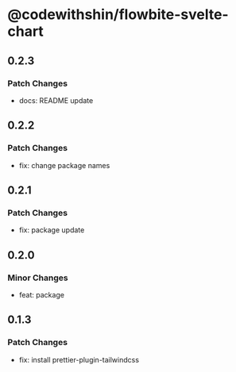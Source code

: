 # @codewithshin/flowbite-svelte-chart

## 0.2.3

### Patch Changes

- docs: README update

## 0.2.2

### Patch Changes

- fix: change package names

## 0.2.1

### Patch Changes

- fix: package update

## 0.2.0

### Minor Changes

- feat: package

## 0.1.3

### Patch Changes

- fix: install prettier-plugin-tailwindcss
